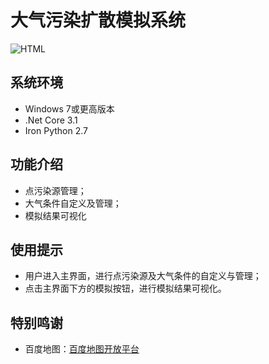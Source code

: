 # 大气污染扩散模拟系统

![HTML](https://img.shields.io/badge/HTML-56.1%-orange)

## 系统环境

- Windows 7或更高版本
- .Net Core 3.1
- Iron Python 2.7

## 功能介绍

- 点污染源管理；
- 大气条件自定义及管理；
- 模拟结果可视化

## 使用提示

- 用户进入主界面，进行点污染源及大气条件的自定义与管理；
- 点击主界面下方的模拟按钮，进行模拟结果可视化。

## 特别鸣谢

- 百度地图：[百度地图开放平台](http://lbsyun.baidu.com/)

